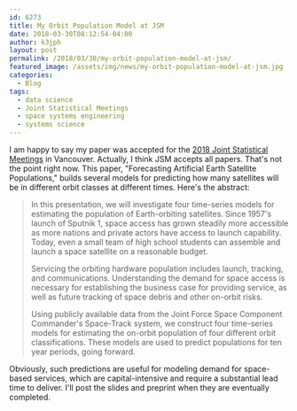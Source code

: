 ```yaml
---
id: 6273
title: My Orbit Population Model at JSM
date: 2018-03-30T08:12:54-04:00
author: k3jph
layout: post
permalink: /2018/03/30/my-orbit-population-model-at-jsm/
featured_image: /assets/img/news/my-orbit-population-model-at-jsm.jpg
categories:
  - Blog
tags:
  - data science
  - Joint Statistical Meetings
  - space systems engineering
  - systems science
---
```

I am happy to say my paper was accepted for the [2018 Joint Statistical
Meetings](http://ww2.amstat.org/meetings/jsm/2018/) in Vancouver.
Actually, I think JSM accepts all papers.  That's not the point
right now.  This paper, "Forecasting Artificial Earth Satellite
Populations," builds several models for predicting how many satellites
will be in different orbit classes at different times.  Here's the
abstract:

> In this presentation, we will investigate four time-series models
for estimating the population of Earth-orbiting satellites.  Since
1957's launch of Sputnik 1, space access has grown steadily more
accessible as more nations and private actors have access to launch
capability.  Today, even a small team of high school students can
assemble and launch a space satellite on a reasonable budget.
>
> Servicing the orbiting hardware population includes launch,
tracking, and communications.  Understanding the demand for space
access is necessary for establishing the business case for providing
service, as well as future tracking of space debris and other
on-orbit risks.
>
> Using publicly available data from the Joint Force Space Component
Commander's Space-Track system, we construct four time-series models
for estimating the on-orbit population of four different orbit
classifications.  These models are used to predict populations for
ten year periods, going forward.

Obviously, such predictions are useful for modeling demand for
space-based services, which are capital-intensive and require a
substantial lead time to deliver.  I'll post the slides and preprint
when they are eventually completed.
